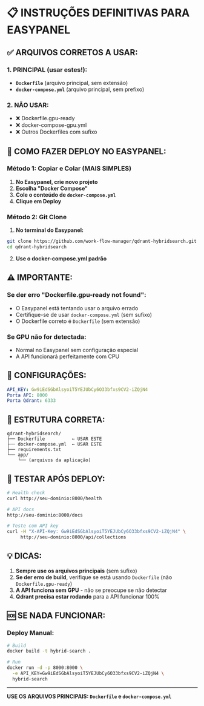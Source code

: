 # 📋 INSTRUÇÕES DEFINITIVAS PARA EASYPANEL

## ✅ ARQUIVOS CORRETOS A USAR:

### 1. PRINCIPAL (usar estes!):
- **`Dockerfile`** (arquivo principal, sem extensão)
- **`docker-compose.yml`** (arquivo principal, sem prefixo)

### 2. NÃO USAR:
- ❌ Dockerfile.gpu-ready
- ❌ docker-compose-gpu.yml
- ❌ Outros Dockerfiles com sufixo

## 🚀 COMO FAZER DEPLOY NO EASYPANEL:

### Método 1: Copiar e Colar (MAIS SIMPLES)

1. **No Easypanel, crie novo projeto**
2. **Escolha "Docker Compose"**
3. **Cole o conteúdo de `docker-compose.yml`**
4. **Clique em Deploy**

### Método 2: Git Clone

1. **No terminal do Easypanel:**
```bash
git clone https://github.com/work-flow-manager/qdrant-hybridsearch.git
cd qdrant-hybridsearch
```

2. **Use o docker-compose.yml padrão**

## ⚠️ IMPORTANTE:

### Se der erro "Dockerfile.gpu-ready not found":
- O Easypanel está tentando usar o arquivo errado
- Certifique-se de usar `docker-compose.yml` (sem sufixo)
- O Dockerfile correto é `Dockerfile` (sem extensão)

### Se GPU não for detectada:
- Normal no Easypanel sem configuração especial
- A API funcionará perfeitamente com CPU

## 🔑 CONFIGURAÇÕES:

```yaml
API_KEY: Gw9iEdSGbAlsyoiT5YEJUbCy6O33bfxs9CV2-iZQjN4
Porta API: 8000
Porta Qdrant: 6333
```

## 📂 ESTRUTURA CORRETA:

```
qdrant-hybridsearch/
├── Dockerfile          ← USAR ESTE
├── docker-compose.yml  ← USAR ESTE
├── requirements.txt
└── app/
    └── (arquivos da aplicação)
```

## 🧪 TESTAR APÓS DEPLOY:

```bash
# Health check
curl http://seu-dominio:8000/health

# API docs
http://seu-dominio:8000/docs

# Teste com API key
curl -H "X-API-Key: Gw9iEdSGbAlsyoiT5YEJUbCy6O33bfxs9CV2-iZQjN4" \
     http://seu-dominio:8000/api/collections
```

## 💡 DICAS:

1. **Sempre use os arquivos principais** (sem sufixo)
2. **Se der erro de build**, verifique se está usando `Dockerfile` (não `Dockerfile.gpu-ready`)
3. **A API funciona sem GPU** - não se preocupe se não detectar
4. **Qdrant precisa estar rodando** para a API funcionar 100%

## 🆘 SE NADA FUNCIONAR:

### Deploy Manual:
```bash
# Build
docker build -t hybrid-search .

# Run
docker run -d -p 8000:8000 \
  -e API_KEY=Gw9iEdSGbAlsyoiT5YEJUbCy6O33bfxs9CV2-iZQjN4 \
  hybrid-search
```

---

**USE OS ARQUIVOS PRINCIPAIS: `Dockerfile` e `docker-compose.yml`**